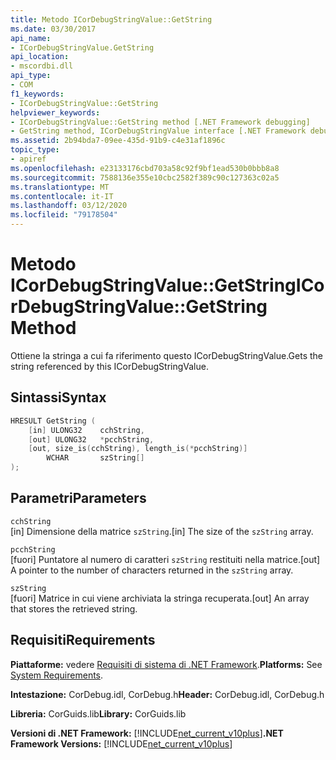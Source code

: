 ```yaml
---
title: Metodo ICorDebugStringValue::GetString
ms.date: 03/30/2017
api_name:
- ICorDebugStringValue.GetString
api_location:
- mscordbi.dll
api_type:
- COM
f1_keywords:
- ICorDebugStringValue::GetString
helpviewer_keywords:
- ICorDebugStringValue::GetString method [.NET Framework debugging]
- GetString method, ICorDebugStringValue interface [.NET Framework debugging]
ms.assetid: 2b94bda7-09ee-435d-91b9-c4e31af1896c
topic_type:
- apiref
ms.openlocfilehash: e23133176cbd703a58c92f9bf1ead530b0bbb8a8
ms.sourcegitcommit: 7588136e355e10cbc2582f389c90c127363c02a5
ms.translationtype: MT
ms.contentlocale: it-IT
ms.lasthandoff: 03/12/2020
ms.locfileid: "79178504"
---
```

# <a name="icordebugstringvaluegetstring-method"></a><span data-ttu-id="b0510-102">Metodo ICorDebugStringValue::GetString</span><span class="sxs-lookup"><span data-stu-id="b0510-102">ICorDebugStringValue::GetString Method</span></span>
<span data-ttu-id="b0510-103">Ottiene la stringa a cui fa riferimento questo ICorDebugStringValue.</span><span class="sxs-lookup"><span data-stu-id="b0510-103">Gets the string referenced by this ICorDebugStringValue.</span></span>  
  
## <a name="syntax"></a><span data-ttu-id="b0510-104">Sintassi</span><span class="sxs-lookup"><span data-stu-id="b0510-104">Syntax</span></span>  
  
```cpp  
HRESULT GetString (  
    [in] ULONG32    cchString,  
    [out] ULONG32   *pcchString,  
    [out, size_is(cchString), length_is(*pcchString)]
        WCHAR       szString[]  
);  
```  
  
## <a name="parameters"></a><span data-ttu-id="b0510-105">Parametri</span><span class="sxs-lookup"><span data-stu-id="b0510-105">Parameters</span></span>  
 `cchString`  
 <span data-ttu-id="b0510-106">[in] Dimensione della matrice `szString`.</span><span class="sxs-lookup"><span data-stu-id="b0510-106">[in] The size of the `szString` array.</span></span>  
  
 `pcchString`  
 <span data-ttu-id="b0510-107">[fuori] Puntatore al numero di caratteri `szString` restituiti nella matrice.</span><span class="sxs-lookup"><span data-stu-id="b0510-107">[out] A pointer to the number of characters returned in the `szString` array.</span></span>  
  
 `szString`  
 <span data-ttu-id="b0510-108">[fuori] Matrice in cui viene archiviata la stringa recuperata.</span><span class="sxs-lookup"><span data-stu-id="b0510-108">[out] An array that stores the retrieved string.</span></span>  
  
## <a name="requirements"></a><span data-ttu-id="b0510-109">Requisiti</span><span class="sxs-lookup"><span data-stu-id="b0510-109">Requirements</span></span>  
 <span data-ttu-id="b0510-110">**Piattaforme:** vedere [Requisiti di sistema di .NET Framework](../../../../docs/framework/get-started/system-requirements.md).</span><span class="sxs-lookup"><span data-stu-id="b0510-110">**Platforms:** See [System Requirements](../../../../docs/framework/get-started/system-requirements.md).</span></span>  
  
 <span data-ttu-id="b0510-111">**Intestazione:** CorDebug.idl, CorDebug.h</span><span class="sxs-lookup"><span data-stu-id="b0510-111">**Header:** CorDebug.idl, CorDebug.h</span></span>  
  
 <span data-ttu-id="b0510-112">**Libreria:** CorGuids.lib</span><span class="sxs-lookup"><span data-stu-id="b0510-112">**Library:** CorGuids.lib</span></span>  
  
 <span data-ttu-id="b0510-113">**Versioni di .NET Framework:** [!INCLUDE[net_current_v10plus](../../../../includes/net-current-v10plus-md.md)]</span><span class="sxs-lookup"><span data-stu-id="b0510-113">**.NET Framework Versions:** [!INCLUDE[net_current_v10plus](../../../../includes/net-current-v10plus-md.md)]</span></span>
